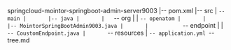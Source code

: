 springcloud-mointor-springboot-admin-server9003
|-- pom.xml
|-- src
|   `-- main
|       |-- java
|       |   `-- org
|       |       `-- openatom
|       |           |-- MointorSpringBootAdmin9003.java
|       |           `-- endpoint
|       |               `-- CoustomEndpoint.java
|       `-- resources
|           `-- application.yml
`-- tree.md

